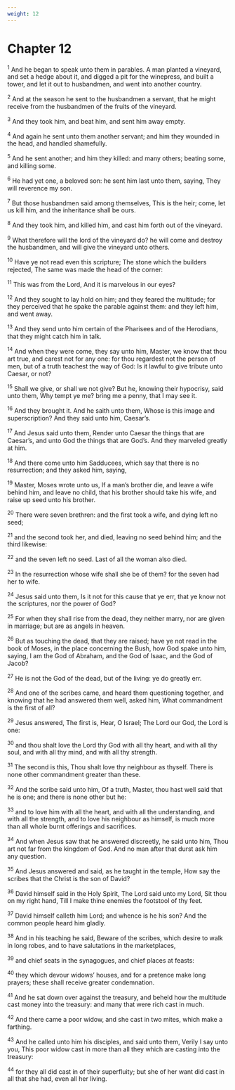 ```yaml
---
weight: 12
---
```


# Chapter 12

<sup>1</sup> And he began to speak unto them in parables. A man planted a vineyard, and set a hedge about it, and digged a pit for the winepress, and built a tower, and let it out to husbandmen, and went into another country. 

<sup>2</sup> And at the season he sent to the husbandmen a servant, that he might receive from the husbandmen of the fruits of the vineyard. 

<sup>3</sup> And they took him, and beat him, and sent him away empty. 

<sup>4</sup> And again he sent unto them another servant; and him they wounded in the head, and handled shamefully. 

<sup>5</sup> And he sent another; and him they killed: and many others; beating some, and killing some. 

<sup>6</sup> He had yet one, a beloved son: he sent him last unto them, saying, They will reverence my son. 

<sup>7</sup> But those husbandmen said among themselves, This is the heir; come, let us kill him, and the inheritance shall be ours. 

<sup>8</sup> And they took him, and killed him, and cast him forth out of the vineyard. 

<sup>9</sup> What therefore will the lord of the vineyard do? he will come and destroy the husbandmen, and will give the vineyard unto others. 

<sup>10</sup> Have ye not read even this scripture; The stone which the builders rejected, The same was made the head of the corner: 

<sup>11</sup> This was from the Lord, And it is marvelous in our eyes? 

<sup>12</sup> And they sought to lay hold on him; and they feared the multitude; for they perceived that he spake the parable against them: and they left him, and went away. 

<sup>13</sup> And they send unto him certain of the Pharisees and of the Herodians, that they might catch him in talk. 

<sup>14</sup> And when they were come, they say unto him, Master, we know that thou art true, and carest not for any one: for thou regardest not the person of men, but of a truth teachest the way of God: Is it lawful to give tribute unto Caesar, or not? 

<sup>15</sup> Shall we give, or shall we not give? But he, knowing their hypocrisy, said unto them, Why tempt ye me? bring me a penny, that I may see it. 

<sup>16</sup> And they brought it. And he saith unto them, Whose is this image and superscription? And they said unto him, Caesar’s. 

<sup>17</sup> And Jesus said unto them, Render unto Caesar the things that are Caesar’s, and unto God the things that are God’s. And they marveled greatly at him. 

<sup>18</sup> And there come unto him Sadducees, which say that there is no resurrection; and they asked him, saying, 

<sup>19</sup> Master, Moses wrote unto us, If a man’s brother die, and leave a wife behind him, and leave no child, that his brother should take his wife, and raise up seed unto his brother. 

<sup>20</sup> There were seven brethren: and the first took a wife, and dying left no seed; 

<sup>21</sup> and the second took her, and died, leaving no seed behind him; and the third likewise: 

<sup>22</sup> and the seven left no seed. Last of all the woman also died. 

<sup>23</sup> In the resurrection whose wife shall she be of them? for the seven had her to wife. 

<sup>24</sup> Jesus said unto them, Is it not for this cause that ye err, that ye know not the scriptures, nor the power of God? 

<sup>25</sup> For when they shall rise from the dead, they neither marry, nor are given in marriage; but are as angels in heaven. 

<sup>26</sup> But as touching the dead, that they are raised; have ye not read in the book of Moses, in the place concerning the Bush, how God spake unto him, saying, I am the God of Abraham, and the God of Isaac, and the God of Jacob? 

<sup>27</sup> He is not the God of the dead, but of the living: ye do greatly err. 

<sup>28</sup> And one of the scribes came, and heard them questioning together, and knowing that he had answered them well, asked him, What commandment is the first of all? 

<sup>29</sup> Jesus answered, The first is, Hear, O Israel; The Lord our God, the Lord is one: 

<sup>30</sup> and thou shalt love the Lord thy God with all thy heart, and with all thy soul, and with all thy mind, and with all thy strength. 

<sup>31</sup> The second is this, Thou shalt love thy neighbour as thyself. There is none other commandment greater than these. 

<sup>32</sup> And the scribe said unto him, Of a truth, Master, thou hast well said that he is one; and there is none other but he: 

<sup>33</sup> and to love him with all the heart, and with all the understanding, and with all the strength, and to love his neighbour as himself, is much more than all whole burnt offerings and sacrifices. 

<sup>34</sup> And when Jesus saw that he answered discreetly, he said unto him, Thou art not far from the kingdom of God. And no man after that durst ask him any question. 

<sup>35</sup> And Jesus answered and said, as he taught in the temple, How say the scribes that the Christ is the son of David? 

<sup>36</sup> David himself said in the Holy Spirit, The Lord said unto my Lord, Sit thou on my right hand, Till I make thine enemies the footstool of thy feet. 

<sup>37</sup> David himself calleth him Lord; and whence is he his son? And the common people heard him gladly. 

<sup>38</sup> And in his teaching he said, Beware of the scribes, which desire to walk in long robes, and to have salutations in the marketplaces, 

<sup>39</sup> and chief seats in the synagogues, and chief places at feasts: 

<sup>40</sup> they which devour widows’ houses, and for a pretence make long prayers; these shall receive greater condemnation. 

<sup>41</sup> And he sat down over against the treasury, and beheld how the multitude cast money into the treasury: and many that were rich cast in much. 

<sup>42</sup> And there came a poor widow, and she cast in two mites, which make a farthing. 

<sup>43</sup> And he called unto him his disciples, and said unto them, Verily I say unto you, This poor widow cast in more than all they which are casting into the treasury: 

<sup>44</sup> for they all did cast in of their superfluity; but she of her want did cast in all that she had, even all her living. 


